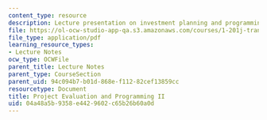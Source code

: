 ```yaml
---
content_type: resource
description: Lecture presentation on investment planning and programming.
file: https://ol-ocw-studio-app-qa.s3.amazonaws.com/courses/1-201j-transportation-systems-analysis-demand-and-economics-fall-2008/04a48a5b9358e4429602c65b26b60a0d_1.201_f08_lec23.pdf
file_type: application/pdf
learning_resource_types:
- Lecture Notes
ocw_type: OCWFile
parent_title: Lecture Notes
parent_type: CourseSection
parent_uid: 94c094b7-b01d-868e-f112-82cef13859cc
resourcetype: Document
title: Project Evaluation and Programming II
uid: 04a48a5b-9358-e442-9602-c65b26b60a0d
---
```

